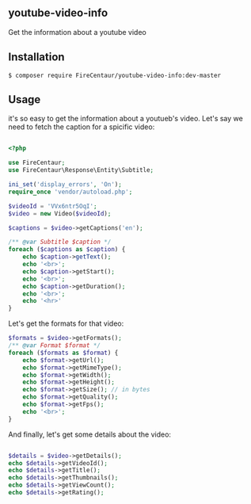 ## youtube-video-info

Get the information about a youtube video

## Installation

`$ composer require FireCentaur/youtube-video-info:dev-master`


## Usage

it's so easy to get the information about a youtueb's video. Let's say we need to fetch the caption for a spicific video:

```php

<?php

use FireCentaur;
use FireCentaur\Response\Entity\Subtitle;

ini_set('display_errors', 'On');
require_once 'vendor/autoload.php';

$videoId = 'VVx6ntr5OqI';
$video = new Video($videoId);

$captions = $video->getCaptions('en');

/** @var Subtitle $caption */
foreach ($captions as $caption) {
    echo $caption->getText();
    echo '<br>';
    echo $caption->getStart();
    echo '<br>';
    echo $caption->getDuration();
    echo '<br>';
    echo '<hr>'
}

```
Let's get the formats for that video:

```php
$formats = $video->getFormats();
/** @var Format $format */
foreach ($formats as $format) {
    echo $format->getUrl();
    echo $format->getMimeType();
    echo $format->getWidth();
    echo $format->getHeight();
    echo $format->getSize(); // in bytes
    echo $format->getQuality();
    echo $format->getFps();
    echo '<br>';
}
```

And finally, let's get some details about the video:

```php 

$details = $video->getDetails();
echo $details->getVideoId();
echo $details->getTitle();
echo $details->getThumbnails();
echo $details->getViewCount();
echo $details->getRating();
```


